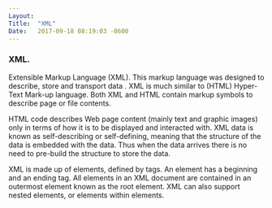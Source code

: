 ```yaml
---
Layout:	
Title:	"XML"
Date:	2017-09-18 08:19:03 -0600
---
```


### XML.
Extensible Markup Language (XML).
This markup language was designed to describe, store and transport data .
XML is much similar to (HTML) Hyper-Text Mark-up language. 
Both XML and HTML contain markup symbols to describe page or file contents. 

HTML code describes Web page content (mainly text and graphic images) only in terms of how it is to be displayed and interacted with.
XML data is known as self-describing or self-defining, meaning that the structure of the data is embedded with the data.
Thus when the data arrives there is no need to pre-build the structure to store the data.

XML is made up of elements, defined by tags.
An element has a beginning and an ending tag.
All elements in an XML document are contained in an outermost element known as the root element.
XML can also support nested elements, or elements within elements.
